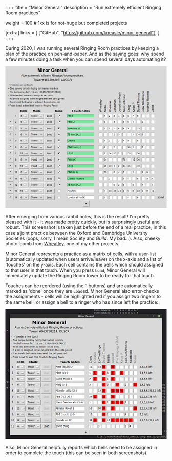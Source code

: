 +++
title = "Minor General"
description = "Run extremely efficient Ringing Room practices"

weight = 100 # 1xx is for not-huge but completed projects

[extra]
links = [
    ["GitHub", "https://github.com/kneasle/minor-general"],
]
+++

During 2020, I was running several Ringing Room practices by keeping a plan of the practice on
pen-and-paper.  And as the saying goes: why spend a few minutes doing a task when you can spend
several days automating it?

<!-- more -->

![Screenshot of Minor General](screenshot.png)

After emerging from various rabbit holes, this is the result!  I'm pretty pleased with it - it was
made pretty quickly, but is surprisingly useful and robust.  This screenshot is taken just before
the end of a real practice, in this case a joint practice between the Oxford and Cambridge
University Societies (oops, sorry, I mean Society and _Guild_. My bad...).  Also, cheeky photo-bomb from
[Wheatley](../wheatley), one of my other projects.

Minor General represents a practice as a matrix of cells, with a user-list (automatically updated
when users arrive/leave) on the x-axis and a list of 'touches' on the y-axis.  Each cell contains the
bells which should assigned to that user in that touch.  When you press `Load`, Minor General will
immediately update the Ringing Room tower to be ready for that touch.

Touches can be reordered (using the `^` buttons) and are automatically marked as 'done' once they
are `Load`ed.  Minor General also error-checks the assignments - cells will be highlighted red if
you assign two ringers to the same bell, or assign a bell to a ringer who has since left the
practice:

![Screenshot with missing users](screenshot-missing-people.png)

Also, Minor General helpfully reports which bells need to be assigned in order to complete the
touch (this can be seen in both screenshots).
